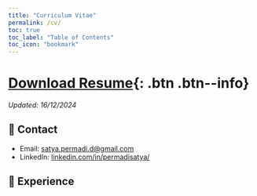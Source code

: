 ```yaml
---
title: "Curriculum Vitae"
permalink: /cv/
toc: true
toc_label: "Table of Contents"
toc_icon: "bookmark"
---
```

# [Download Resume](https://chriskhanhtran.github.io/files/20200812-resume.pdf){: .btn .btn--info}

*Updated: 16/12/2024*

## 📧 Contact
- Email: [satya.permadi.d@gmail.com]()
- LinkedIn: [linkedin.com/in/permadisatya/](https://www.linkedin.com/in/permadisatya/)

## 💼 Experience
